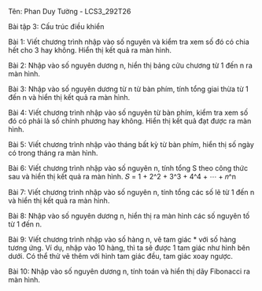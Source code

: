 Tên: Phan Duy Tường - LCS3_292T26

Bài tập 3: Cấu trúc điều khiển

Bài 1: Viết chương trình nhập vào số nguyên và kiểm tra xem số đó có chia hết cho 3 hay không. Hiển thị kết quả ra màn hình.

Bài 2: Nhập vào số nguyên dương n, hiển thị bảng cửu chương từ 1 đến n ra màn hình.

Bài 3: Nhập vào số nguyên dương từ n từ bàn phím, tính tổng giai thừa từ 1 đến n và hiển thị kết quả ra màn hình.

Bài 4: Viết chương trình nhập vào số nguyên từ bàn phím, kiểm tra xem số đó có phải là số chính phương hay không. Hiển thị kết quả đạt được ra màn hình.

Bài 5: Viết chương trình nhập vào tháng bất kỳ từ bàn phím, hiển thị số ngày có trong tháng ra màn hình.

Bài 6: Viết chương trình nhập vào số nguyên n, tính tổng S theo công thức sau và hiển thị kết quả ra màn hình. 𝑆 = 1 + 2^2 + 3^3 + 4^4 + ⋯ + 𝑛^n

Bài 7: Viết chương trình nhập vào số nguyên n, tính tổng các số lẽ từ 1 đến n và hiển thị kết quả ra màn hình.

Bài 8: Nhập vào số nguyên dương n, hiển thị ra màn hình các số nguyên tố từ 1 đến n.

Bài 9: Viết chương trình nhập vào số hàng n, vẽ tam giác * với số hàng tương ứng. Ví dụ, nhập vào 10 hàng, thì ta sẽ được 1 tam giác như hình bên dưới. Có thể thử vẽ thêm với hình tam giác đều, tam giác xoay ngược.

Bài 10: Nhập vào số nguyên dương n, tính toán và hiển thị dãy Fibonacci ra màn hình.

